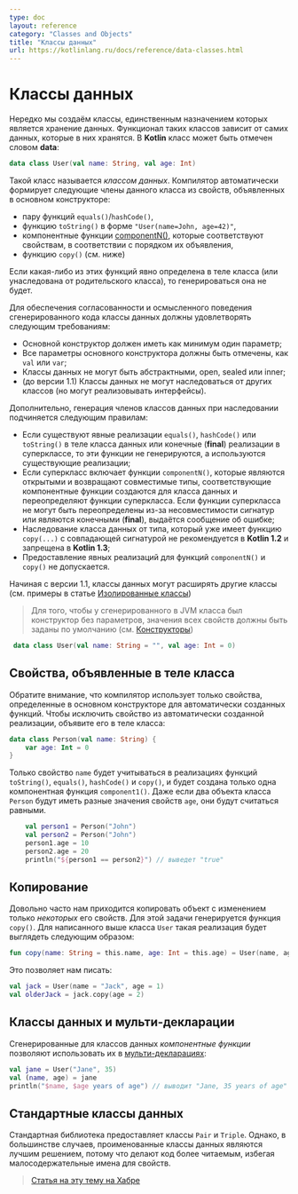 ```yaml
---
type: doc
layout: reference
category: "Classes and Objects"
title: "Классы данных"
url: https://kotlinlang.ru/docs/reference/data-classes.html
---
```


<!--# Data Classes-->
# Классы данных

<!--We frequently create classes that do nothing but hold data. In such classes some functionality is often mechanically
derivable from the data they hold. In Kotlin a class can be marked as `data`:-->
Нередко мы создаём классы, единственным назначением которых является хранение данных. Функционал таких классов зависит от самих данных, которые в них хранятся. В <b>Kotlin</b> класс может быть отмечен словом <b class="keyword">data</b>:

``` kotlin
data class User(val name: String, val age: Int)
```

<!--This is called a _data class_. The compiler automatically derives the following members from all properties declared in
the primary constructor:
    - equals()/hashCode() pair;
    - toString() of the form "User(name=John, age=42)";
    - componentN() functions corresponding to the properties in their order of declaration;
    - copy() function (see below).
-->
Такой класс называется _классом данных_. Компилятор автоматически формирует следующие члены данного класса из свойств, объявленных в основном конструкторе:

  * пару функций `equals()`/`hashCode()`,
  * функцию `toString()` в форме `"User(name=John, age=42)"`,
  * компонентные функции [componentN()](multi-declarations.html), которые соответствуют свойствам, в соответствии с порядком их объявления,
  * функцию `copy()` (см. ниже)

<!--If any of these functions is explicitly defined in the class body or inherited from the base types, it will not be generated.-->
Если какая-либо из этих функций явно определена в теле класса (или унаследована от родительского класса), то генерироваться она не будет.

<!--To ensure consistency and meaningful behavior of the generated code, data classes have to fulfil the following requirements:
    - The primary constructor needs to have at least one parameter;
    - All primary constructor parameters need to be marked as val or var;
    - Data classes cannot be abstract, open, sealed or inner;
    - (before 1.1) Data classes may only implement interfaces.
-->
Для обеспечения согласованности и осмысленного поведения сгенерированного кода классы данных должны удовлетворять следующим требованиям:

  * Основной конструктор должен иметь как минимум один параметр;
  * Все параметры основного конструктора должны быть отмечены, как `val` или `var`;
  * Классы данных не могут быть абстрактными, open, sealed или inner;
  * (до версии 1.1) Классы данных не могут наследоваться от других классов (но могут реализовывать интерфейсы).

<!--
Additionally, the members generation follows these rules with regard to the members inheritance:
    - If there are explicit implementations of equals(), hashCode() or toString() in the data class body or final implementations in a superclass, then these functions are not generated, and the existing implementations are used;
    - If a supertype has the componentN() functions that are open and return compatible types, the corresponding functions are generated for the data class and override those of the supertype. If the functions of the supertype cannot be overridden due to incompatible signatures or being final, an error is reported;
    - Deriving a data class from a type that already has a copy(...) function with a matching signature is deprecated in Kotlin 1.2 and is prohibited in Kotlin 1.3.
    - Providing explicit implementations for the componentN() and copy() functions is not allowed.
-->
Дополнительно, генерация членов классов данных при наследовании подчиняется следующим правилам:
  * Если существуют явные реализации `equals()`, `hashCode()` или `toString()` в теле класса данных или конечные (<b class="keyword">final</b>) реализации в суперклассе, то эти функции не генерируются, а используются существующие реализации;
  * Если суперкласс включает функции `componentN()`, которые являются открытыми и возвращают совместимые типы, соответствующие компонентные функции создаются для класса данных и переопределяют функции суперкласса. Если функции суперкласса не могут быть переопределены из-за несовместимости сигнатур или являются конечными (<b class="keyword">final</b>), выдаётся сообщение об ошибке;
  * Наследование класса данных от типа, который уже имеет функцию `copy(...)` с совпадающей сигнатурой не рекомендуется в <b>Kotlin 1.2</b> и запрещена в <b>Kotlin 1.3</b>;
  * Предоставление явных реализаций для функций `componentN()` и `copy()` не допускается.

<!-- Since 1.1, data classes may extend other classes (see Sealed classes for examples). -->
Начиная с версии 1.1, классы данных могут расширять другие классы (см. примеры в статье [Изолированные классы](sealed-classes.html#sealed-classes-and-data-classes))

<!-- On the JVM, if the generated class needs to have a parameterless constructor, default values for all properties have to be specified (see Constructors). -->
> Для того, чтобы у сгенерированного в JVM класса был конструктор без параметров, значения всех свойств должны быть заданы по умолчанию
> (см. [Конструкторы](classes.html#constructors))
``` kotlin
 data class User(val name: String = "", val age: Int = 0)
 ```

<!-- Properties Declared in the Class Body -->
## Свойства, объявленные в теле класса

<!-- Note that the compiler only uses the properties defined inside the primary constructor for the automatically generated functions. To exclude a property from the generated implementations, declare it inside the class body: -->
Обратите внимание, что компилятор использует только свойства, определенные в основном конструкторе для автоматически созданных функций. Чтобы исключить свойство из автоматически созданной реализации, объявите его в теле класса:
``` kotlin
data class Person(val name: String) {
    var age: Int = 0
}
```
<!-- Only the property name will be used inside the toString(), equals(), hashCode(), and copy() implementations, and there will only be one component function component1(). While two Person objects can have different ages, they will be treated as equal. --> 
Только свойство `name` будет учитываться в реализациях функций `toString()`, `equals()`, `hashCode()` и `copy()`, и будет создана только одна компонентная функция `component1()`. Даже если два объекта класса `Person` будут иметь разные значения свойств `age`, они будут считаться равными.
``` kotlin
    val person1 = Person("John")
    val person2 = Person("John")
    person1.age = 10
    person2.age = 20
    println("${person1 == person2}") // выведет "true"
```

<!--## Copying-->
## Копирование

<!--It's often the case that we need to copy an object altering _some_ of its properties, but keeping the rest unchanged.
This is what `copy()` function is generated for. For the `User` class above, its implementation would be as follows:-->
Довольно часто нам приходится копировать объект с изменением только _некоторых_ его свойств. Для этой задачи генерируется функция `copy()`. Для написанного выше класса `User` такая реализация будет выглядеть следующим образом:

``` kotlin
fun copy(name: String = this.name, age: Int = this.age) = User(name, age)
```

<!--This allows us to write-->
Это позволяет нам писать:
``` kotlin
val jack = User(name = "Jack", age = 1)
val olderJack = jack.copy(age = 2)
```

<!--## Data Classes and Destructuring Declarations-->
## Классы данных и мульти-декларации

<!--_Component functions_ generated for data classes enable their use in [destructuring declarations](multi-declarations.html):-->
Сгенерированные для классов данных _компонентные функции_ позволяют использовать их в [мульти-декларациях](multi-declarations.html):

``` kotlin
val jane = User("Jane", 35)
val (name, age) = jane
println("$name, $age years of age") // выводит "Jane, 35 years of age"
```

<!--## Standard Data Classes-->
## Стандартные классы данных

<!--The standard library provides `Pair` and `Triple`. In most cases, though, named data classes are a better design choice,
because they make the code more readable by providing meaningful names for properties.-->
Стандартная библиотека предоставляет классы `Pair` и `Triple`. Однако, в большинстве случаев, проименованные классы данных являются лучшим решением, потому что делают код более читаемым, избегая малосодержательные имена для свойств.

> [Статья на эту тему на Хабре](https://habrahabr.ru/company/JetBrains/blog/152126/)
